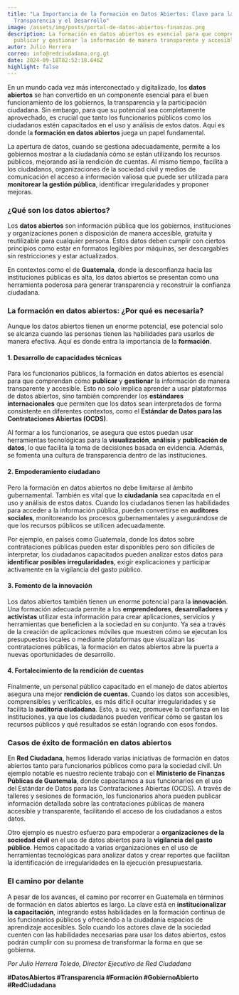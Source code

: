 ```yaml
---
title: "La Importancia de la Formación en Datos Abiertos: Clave para la
  Transparencia y el Desarrollo"
image: /assets/img/posts/portal-de-datos-abiertos-finanzas.png
description: La formación en datos abiertos es esencial para que comprendan cómo
  publicar y gestionar la información de manera transparente y accesible
autor: Julio Herrera
correo: info@redciudadana.org.gt
date: 2024-09-18T02:52:18.646Z
highlight: false
---
```

<!--StartFragment-->

En un mundo cada vez más interconectado y digitalizado, los **datos abiertos** se han convertido en un componente esencial para el buen funcionamiento de los gobiernos, la transparencia y la participación ciudadana. Sin embargo, para que su potencial sea completamente aprovechado, es crucial que tanto los funcionarios públicos como los ciudadanos estén capacitados en el uso y análisis de estos datos. Aquí es donde la **formación en datos abiertos** juega un papel fundamental.

La apertura de datos, cuando se gestiona adecuadamente, permite a los gobiernos mostrar a la ciudadanía cómo se están utilizando los recursos públicos, mejorando así la rendición de cuentas. Al mismo tiempo, facilita a los ciudadanos, organizaciones de la sociedad civil y medios de comunicación el acceso a información valiosa que puede ser utilizada para **monitorear la gestión pública**, identificar irregularidades y proponer mejoras.

### **¿Qué son los datos abiertos?**

Los **datos abiertos** son información pública que los gobiernos, instituciones y organizaciones ponen a disposición de manera accesible, gratuita y reutilizable para cualquier persona. Estos datos deben cumplir con ciertos principios como estar en formatos legibles por máquinas, ser descargables sin restricciones y estar actualizados.

En contextos como el de **Guatemala**, donde la desconfianza hacia las instituciones públicas es alta, los datos abiertos se presentan como una herramienta poderosa para generar transparencia y reconstruir la confianza ciudadana.

### **La formación en datos abiertos: ¿Por qué es necesaria?**

Aunque los datos abiertos tienen un enorme potencial, ese potencial solo se alcanza cuando las personas tienen las habilidades para usarlos de manera efectiva. Aquí es donde entra la importancia de la **formación**.

#### **1. Desarrollo de capacidades técnicas**

Para los funcionarios públicos, la formación en datos abiertos es esencial para que comprendan cómo **publicar** y **gestionar** la información de manera transparente y accesible. Esto no solo implica aprender a usar plataformas de datos abiertos, sino también comprender los **estándares internacionales** que permiten que los datos sean interpretados de forma consistente en diferentes contextos, como el **Estándar de Datos para las Contrataciones Abiertas (OCDS)**.

Al formar a los funcionarios, se asegura que estos puedan usar herramientas tecnológicas para la **visualización**, **análisis** y **publicación de datos**, lo que facilita la toma de decisiones basada en evidencia. Además, se fomenta una cultura de transparencia dentro de las instituciones.

#### **2. Empoderamiento ciudadano**

Pero la formación en datos abiertos no debe limitarse al ámbito gubernamental. También es vital que la **ciudadanía** sea capacitada en el uso y análisis de estos datos. Cuando los ciudadanos tienen las habilidades para acceder a la información pública, pueden convertirse en **auditores sociales**, monitoreando los procesos gubernamentales y asegurándose de que los recursos públicos se utilicen adecuadamente.

Por ejemplo, en países como Guatemala, donde los datos sobre contrataciones públicas pueden estar disponibles pero son difíciles de interpretar, los ciudadanos capacitados pueden analizar estos datos para **identificar posibles irregularidades**, exigir explicaciones y participar activamente en la vigilancia del gasto público.

#### **3. Fomento de la innovación**

Los datos abiertos también tienen un enorme potencial para la **innovación**. Una formación adecuada permite a los **emprendedores**, **desarrolladores** y **activistas** utilizar esta información para crear aplicaciones, servicios y herramientas que beneficien a la sociedad en su conjunto. Ya sea a través de la creación de aplicaciones móviles que muestren cómo se ejecutan los presupuestos locales o mediante plataformas que visualizan las contrataciones públicas, la formación en datos abiertos abre la puerta a nuevas oportunidades de desarrollo.

#### **4. Fortalecimiento de la rendición de cuentas**

Finalmente, un personal público capacitado en el manejo de datos abiertos asegura una mejor **rendición de cuentas**. Cuando los datos son accesibles, comprensibles y verificables, es más difícil ocultar irregularidades y se facilita la **auditoría ciudadana**. Esto, a su vez, promueve la confianza en las instituciones, ya que los ciudadanos pueden verificar cómo se gastan los recursos públicos y qué resultados se están logrando con esos fondos.

### **Casos de éxito de formación en datos abiertos**

En **Red Ciudadana**, hemos liderado varias iniciativas de formación en datos abiertos tanto para funcionarios públicos como para la sociedad civil. Un ejemplo notable es nuestro reciente trabajo con el **Ministerio de Finanzas Públicas de Guatemala**, donde capacitamos a sus funcionarios en el uso del Estándar de Datos para las Contrataciones Abiertas (OCDS). A través de talleres y sesiones de formación, los funcionarios ahora pueden publicar información detallada sobre las contrataciones públicas de manera accesible y transparente, facilitando el acceso de los ciudadanos a estos datos.

Otro ejemplo es nuestro esfuerzo para empoderar a **organizaciones de la sociedad civil** en el uso de datos abiertos para la **vigilancia del gasto público**. Hemos capacitado a varias organizaciones en el uso de herramientas tecnológicas para analizar datos y crear reportes que facilitan la identificación de irregularidades en la ejecución presupuestaria.

### **El camino por delante**

A pesar de los avances, el camino por recorrer en Guatemala en términos de formación en datos abiertos es largo. La clave está en **institucionalizar la capacitación**, integrando estas habilidades en la formación continua de los funcionarios públicos y ofreciendo a la ciudadanía espacios de aprendizaje accesibles. Solo cuando los actores clave de la sociedad cuenten con las habilidades necesarias para usar los datos abiertos, estos podrán cumplir con su promesa de transformar la forma en que se gobierna.

*Por Julio Herrera Toledo, Director Ejecutivo de Red Ciudadana*

**\#DatosAbiertos #Transparencia #Formación #GobiernoAbierto #RedCiudadana**

<!--EndFragment-->